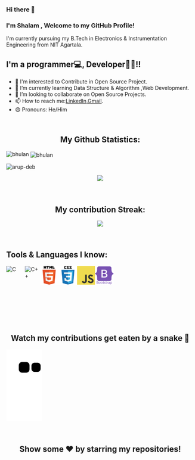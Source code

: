 ### Hi there 👋

### I'm Shalam , Welcome to my GitHub Profile!
I'm currently pursuing my B.Tech in Electronics & Instrumentation Engineering from NIT Agartala.
<br />
## I'm a programmer💻, Developer👨‍💻!!
- 🔭 I'm interested to Contribute in Open Source Project.
- 🌱 I’m currently learning Data Structure & Algorithm ,Web Development.
- 👯 I’m looking to collaborate on Open Source Projects.
- 📫 How to reach me:[LinkedIn](https://www.linkedin.com/in/bhulan2001),[Gmail](mailto:bhulandeb6@gmail.com@gmail.com).
- 😄 Pronouns: He/Him 
<br />
<!-- GitHub Stats -->
<h2 align="center">My Github Statistics: </h2> 

<p><img align="left" src="https://github-readme-stats.vercel.app/api/top-langs?username=bhulan&show_icons=true&locale=en&layout=compact" alt="bhulan" /></p>

<p>&nbsp;<img align="center" src="https://github-readme-stats.vercel.app/api?username=bhulan&show_icons=true&locale=en" alt="bhulan" /></p>

<p><img align="center" src="https://github-readme-streak-stats.herokuapp.com/?user=arup-deb&" alt="arup-deb" /></p>
<p align="center">
<img height="137px" src="https://github-readme-stats.vercel.app/api?username=bhulan&hide_title=true&hide_border=true&show_icons=true&include_all_commits=true&count_private=true&line_height=21&text_color=000&icon_color=000&bg_color=0,ea6161,ffc64d,fffc4d,52fa5a&theme=graywhite" />
</p>
<br />

<!-- GitHub Stats -->
<h2 align="center">My contribution Streak: </h2>
<p align="center">
<img src=https://github-readme-streak-stats.herokuapp.com/?user=bhulan&theme=dark&hide_border=true&background=0D1117&stroke=0000%22/>
</p>  
<br />


## Tools & Languages I know:
<img src="https://raw.githubusercontent.com/devicons/devicon/master/icons/bootstrap/bootstrap-plain-wordmark.svg" alt="bootstrap" width="50" height="50"/> </a> 
<img align = "left" src="https://img.icons8.com/color/100/000000/c-programming.png" alt="C" width="50px" />
<img align="left" alt="C++" width="40px" src="https://user-images.githubusercontent.com/42747200/46140125-da084900-c26d-11e8-8ea7-c45ae6306309.png" />
<img align="left" alt="HTML5" width="50px" src="https://raw.githubusercontent.com/github/explore/80688e429a7d4ef2fca1e82350fe8e3517d3494d/topics/html/html.png" />
<img align="left" alt="CSS3" width="50px" src="https://raw.githubusercontent.com/github/explore/80688e429a7d4ef2fca1e82350fe8e3517d3494d/topics/css/css.png" />
<img align = "left" src="https://raw.githubusercontent.com/github/explore/80688e429a7d4ef2fca1e82350fe8e3517d3494d/topics/javascript/javascript.png" alt="JavaScript" width="48" height="50" />


<br />
<br />
<br />
<br />


<br />

 <h2 align="center">Watch my contributions get eaten by a snake 🐍</h2>   

![Snake animation](https://github.com/rafaballerini/rafaballerini/blob/output/github-contribution-grid-snake.svg)

<br />


 <!-- Ending -->
<h2 align="center">Show some ❤️ by starring my repositories! </h2 
